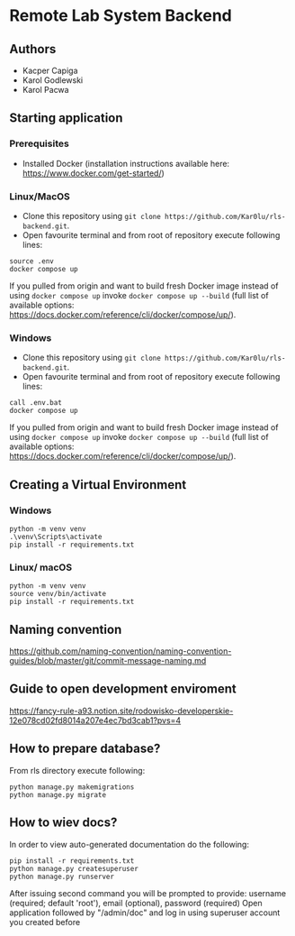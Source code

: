 # Remote Lab System Backend
## Authors
- Kacper Capiga
- Karol Godlewski
- Karol Pacwa

## Starting application
### Prerequisites
- Installed Docker (installation instructions available here: https://www.docker.com/get-started/)
### Linux/MacOS
- Clone this repository using ```git clone https://github.com/Kar0lu/rls-backend.git```.
- Open favourite terminal and from root of repository execute following lines:
```
source .env
docker compose up
```
If you pulled from origin and want to build fresh Docker image instead of using ```docker compose up``` invoke ```docker compose up --build``` (full list of available options: https://docs.docker.com/reference/cli/docker/compose/up/).
### Windows
- Clone this repository using ```git clone https://github.com/Kar0lu/rls-backend.git```.
- Open favourite terminal and from root of repository execute following lines:
```
call .env.bat
docker compose up
```
If you pulled from origin and want to build fresh Docker image instead of using ```docker compose up``` invoke ```docker compose up --build``` (full list of available options: https://docs.docker.com/reference/cli/docker/compose/up/).


## Creating a Virtual Environment
### Windows
```
python -m venv venv
.\venv\Scripts\activate
pip install -r requirements.txt
```
### Linux/ macOS
```
python -m venv venv
source venv/bin/activate
pip install -r requirements.txt
```

## Naming convention
https://github.com/naming-convention/naming-convention-guides/blob/master/git/commit-message-naming.md

## Guide to open development enviroment
https://fancy-rule-a93.notion.site/rodowisko-developerskie-12e078cd02fd8014a207e4ec7bd3cab1?pvs=4

## How to prepare database?
From rls directory execute following:
```
python manage.py makemigrations
python manage.py migrate
```

## How to wiev docs?
In order to view auto-generated documentation do the following:
```
pip install -r requirements.txt
python manage.py createsuperuser
python manage.py runserver
```
After issuing second command you will be prompted to provide: username (required; default 'root'), email (optional), password (required)
Open application followed by "/admin/doc" and log in using superuser account you created before
